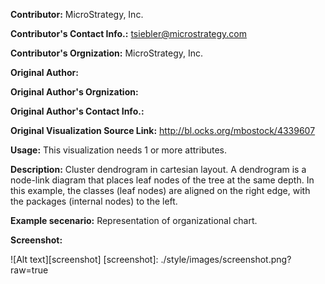 **Contributor:** MicroStrategy, Inc.

**Contributor's Contact Info.:** <tsiebler@microstrategy.com>

**Contributor's Orgnization:** MicroStrategy, Inc.

**Original Author:** 

**Original Author's Orgnization:**

**Original Author's Contact Info.:** 

**Original Visualization Source Link:** http://bl.ocks.org/mbostock/4339607

**Usage:** This visualization needs 1 or more attributes.

**Description:** Cluster dendrogram in cartesian layout. A dendrogram is a node-link diagram that places leaf nodes of the tree at the same depth. In this example, the classes (leaf nodes) are aligned on the right edge, with the packages (internal nodes) to the left. 

**Example secenario:** Representation of organizational chart.

**Screenshot:**

![Alt text][screenshot]
[screenshot]: ./style/images/screenshot.png?raw=true
